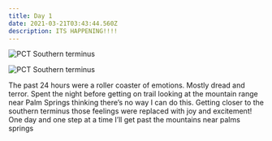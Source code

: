 ```yaml
---
title: Day 1
date: 2021-03-21T03:43:44.560Z
description: ITS HAPPENING!!!!
---
```

![PCT Southern terminus ](/images/1dd7f173-6225-4ffa-aa88-cea43f5a852c.jpeg "Keith acting normal at the southern terminus ")

![PCT Southern terminus ](/images/40b473f5-8e1d-42d0-b3c1-799765fb0871.jpeg "Keith acting like Keith at the southern terminus ")

The past 24 hours were a roller coaster of emotions. Mostly dread and terror. Spent the night before getting on trail looking at the mountain range near Palm Springs thinking there’s no way I can do this. Getting closer to the southern terminus those feelings were replaced with joy and excitement! One day and one step at a time I’ll get past the mountains near palms springs